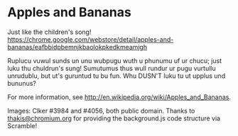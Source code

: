Apples and Bananas
==================

Just like the children's song!
https://chrome.google.com/webstore/detail/apples-and-bananas/eafbbidpbemnjkbaolokpkedkmeamjgh

Ruplucu vuwul sunds un unu wubpugu wuth u phunumu uf ur chucu; just luku thu chuldrun's sung! Sumutumus thus wull rundur ur pugu vurtullu unrudublu, but ut's guruntud tu bu fun. Whu DUSN'T luku tu ut upplus und bununus?

For more information, see http://en.wikipedia.org/wiki/Apples_and_Bananas.

Images: Clker #3984 and #4056, both public domain.
Thanks to thakis@chromium.org for providing the background.js code structure via Scramble!